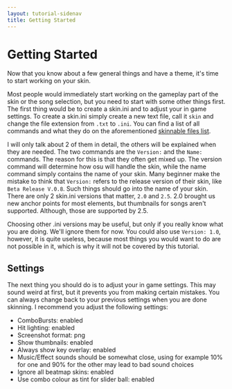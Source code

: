 ```yaml
---
layout: tutorial-sidenav
title: Getting Started
---
```


# Getting Started
Now that you know about a few general things and have a theme, it's time to start working on your skin.

Most people would immediately start working on the gameplay part of the skin or the song selection, but you need to start with some other things first. The first thing would be to create a skin.ini and to adjust your in game settings. To create a skin.ini simply create a new text file, call it ``skin`` and change the file extension from ``.txt`` to ``.ini``. You can find a list of all commands and what they do on the aforementioned  [skinnable files list](https://osu.ppy.sh/forum/t/186787). 

I will only talk about 2 of them in detail, the others will be explained when they are needed. The two commands are the ``Version:`` and the ``Name:`` commands. The reason for this is that they often get mixed up. The version command will determine how osu will handle the skin, while the name command simply contains the name of your skin. Many beginner make the mistake to think that ``Version:`` refers to the release version of their skin, like ``Beta Release V.0.8``. Such things should go into the name of your skin. There are only 2 skin.ini versions that matter, ``2.0`` and ``2.5``.
2.0 brought us new anchor points for most elements, but thumbnails for songs aren't supported. Although, those are supported by 2.5. 

Choosing other .ini versions may be useful, but only if you really know what you are doing. We'll ignore them for now. You could also use ``Version: 1.0``, however, it is quite useless, because most things you would want to do are not possible in it, which is why it will not be covered by this tutorial.

## Settings
The next thing you should do is to adjust your in game settings. This may sound weird at first, but it prevents you from making certain mistakes. You can always change back to your previous settings when you are done skinning. I recommend you adjust the following settings:

- ComboBursts: enabled
- Hit lighting: enabled
- Screenshot format: png
- Show thumbnails: enabled
- Always show key overlay: enabled
- Music/Effect sounds should be somewhat close, using for example 10% for one and 90% for the other may lead to bad sound choices
- Ignore all beatmap skins: enabled
- Use combo colour as tint for slider ball: enabled